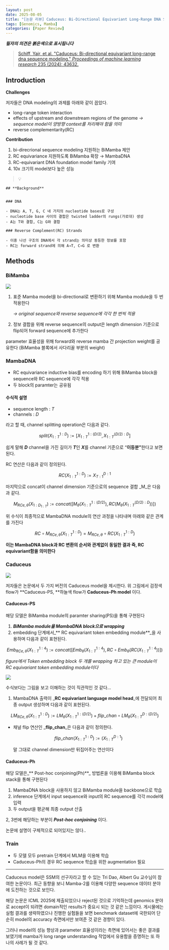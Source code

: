 ```yaml
---
layout: post
date: 2025-08-05
title: "[논문 리뷰] Caduceus: Bi-Directional Equivariant Long-Range DNA Sequence Modeling"
tags: [Genomics, Mamba]
categories: [Paper Review]
---
```


<span class="notion-red">_**필자의 의견은 붉은색으로 표시됩니다**_</span>


> [Schiff, Yair, et al. "Caduceus: Bi-directional equivariant long-range dna sequence modeling." ](https://pmc.ncbi.nlm.nih.gov/articles/PMC12189541/)[_Proceedings of machine learning research_](https://pmc.ncbi.nlm.nih.gov/articles/PMC12189541/)[ 235 (2024): 43632.](https://pmc.ncbi.nlm.nih.gov/articles/PMC12189541/)



## Introduction


**Challenges**


저자들은 DNA modeling의 과제를 아래와 같이 꼽았다.

- long-range token interaction
- effects of upstream and downstream regions of the genome 
_→ sequence model이 양방향 context를 처리해야 함을 의미_
- reverse complementarity(RC)

**Contribution**

1. bi-direcrional sequence modeling 지원하는 BiMamba 제안
1. RC equivariance 지원하도록 BiMamba 확장 → MambaDNA
1. RC-equivariant DNA foundation model family 기여
1. 10x 크기의 model보다 높은 성능

> 💡 


	## **Background**


	### DNA

	- DNA는 A, T, G, C 네 가지의 nucleotide bases로 구성
	- nucleotide base 사이의 결합은 twisted ladder의 rungs(가로대) 생성
	- A는 T와 결합, C는 G와 결합

	### Reverse Complement(RC) Strands

	- 이중 나선 구조의 DNA에서 각 strand는 의미상 동등한 정보를 포함
	- RC는 forward strand에 의해 A→T, C→G 로 변환


## Methods



### BiMamba


![](https://prod-files-secure.s3.us-west-2.amazonaws.com/542b861c-36a8-4051-84e5-8804b6728dba/2c247d59-7815-4980-99f0-8f0d21f445a7/image.png?X-Amz-Algorithm=AWS4-HMAC-SHA256&X-Amz-Content-Sha256=UNSIGNED-PAYLOAD&X-Amz-Credential=ASIAZI2LB466QSUQTZ27%2F20250823%2Fus-west-2%2Fs3%2Faws4_request&X-Amz-Date=20250823T210105Z&X-Amz-Expires=3600&X-Amz-Security-Token=IQoJb3JpZ2luX2VjENr%2F%2F%2F%2F%2F%2F%2F%2F%2F%2FwEaCXVzLXdlc3QtMiJIMEYCIQCaHlKj86zC4Tm9%2BPHW5FMXF7Af2LV1ZAlF6leEQIjyUAIhAMI%2FpN753%2FU70BzMZVPDOkK3jJn%2FO3zaNKuEur1gVxfoKv8DCDMQABoMNjM3NDIzMTgzODA1IgwSrM4QbMyj%2BjfS1aQq3AP9NnvnutV012qhc6AoAE9AXmD5Oc%2BNf8%2FbkqPHjw6SX3bShp7PfYhy9AF%2FQvq7nrIf0L3SJHNYg6U9jS33ghe%2FiJxJXbhZj45ypwVOepU3g1NKaNxBpyD0UeAcNEJY4nSirzzqc%2BasngJvcpavAmLTvDipSzi8DgXIlpckG6zaWGgT4wxvr4dXnTgkTQLdvd1kxdml%2F5cx7cO%2BvhowpECY7z%2BzG0GA7W7HUB1uw2ohdI0QUIgBc%2FSqHuj8EGfdqxdqZma%2BxHjadZ78Z8VExQ7z6ys8QttLN8fTIaJb5WpD%2FcVw8y9RENixJE8IfLAOKbJN18Hvk08ECFyqKMynp1wMAHTwUkx4IFREHHNGQgEVI3pFhI%2BLqXrpkqlPyzHbELo2CILyw7x280uBrJzkSTKsRQNzpXab%2FHfd%2BKG%2BS5X6Ed39JgcGPsXaiYCGK6jdsX8Gg%2BMtq9PK2ZVNFmFtVOza%2F8cBc5muVbZvRK9DJ6ACTHGPHajZ71FwMtGfRTSQKZT5kw%2BL4xWjWVjVXDTn15TwRtopQza%2BYeNz48heFXS2SU6wJH8G6vDTSz5VHoBeqniOfc6IzLgx0HbgKMADmmrwI3IU2lpdqI9%2FUkRE6xJ4JwMMkq8Z%2BVSnHLWdZDDMhqjFBjqkAdYmiTd45emaMlNGFnqK%2Fb9Wh9hwdjq8raUP6Kq3j7hcr5Fa7QlptR8zDeKju%2BCV00U%2FEgV%2FbPmKx0fLzW0KSvs71FitoEGrSP9TT4NdHHXt2yk%2BSv9QEMMdsEinp6StRjqCFNTHL76e4ytfdLKtOWZCkwSK6g97Mzm1yabvEVmZ8UQ8MzSQNkm%2F1EHqaoGJDvk6RXIWgFPbQDXcPQCAhcmDWEPW&X-Amz-Signature=a690d09afc589170d5667fcf8c1803e34af3813c9974b55f3e42b09a69507a1c&X-Amz-SignedHeaders=host&x-amz-checksum-mode=ENABLED&x-id=GetObject)

1. 표준 Mamba model을 bi-directional로 변환하기 위해 Mamba module을 두 번 적용한다

	_→ original sequence와 reverse sequence에 각각 한 번씩 적용_

1. 정보 결합을 위해 reverse sequence의 output은 length dimension 기준으로 flip되어 forward sequence에 추가한다

parameter 효율성을 위해 forward와 reverse mamba 간 projection weight를 공유한다 (BiMamba 블록에서 사다리꼴 부분의 weight)



### MambaDNA

- RC equivariance inductive bias를 encoding 하기 위해 BiMamba block을 sequence와 RC sequence에 각각 적용
- 두 block의 paramter는 공유됨


#### 수식적 설명

- sequence length : _T_
- channels : _D_

라고 할 때,  channel splitting operation은 다음과 같다.


$$
split(X^{1:D}_{1:T}):=[X^{1:(D/2)}_{1:T},X^{(D/2):D}_{1:T}]
$$


<span class="notion-red">쉽게 말해 </span><span class="notion-red">_**D**_</span><span class="notion-red"> channel을 가진 길이가 </span><span class="notion-red">_**T**_</span><span class="notion-red">인 </span><span class="notion-red">_**X**_</span><span class="notion-red">를 channel 기준으로 “</span><span class="notion-red">**이등분”**</span><span class="notion-red">한다고 보면 된다.</span>


RC 연산은 다음과 같이 정의된다.


$$
RC(X^{1:D}_{1:T}):=X^{D:1}_{T:1}
$$


마지막으로 concat이 channel dimension 기준으로의 sequence 결합 _M_은 다음과 같다.


$$
M_{RCe,\theta}(X_{1:D_{1:T}}):=concat([M_{\theta}(X^{1:(D/2)}_{1:T}),RC(M_{\theta}(X^{(D/2):D}_{1:T}))])
$$


위 수식이 최종적으로 MambaDNA module의 연산 과정을 나타내며 아래와 같은 관계를 가진다


$$
RC\circ M_{RCe,\theta}(X^{1:D}_{1:T}) = M_{RCe,\theta} \circ RC(X^{1:D}_{1:T})
$$


**이는 MambaDNA block과 RC 변환의 순서와 관계없이 동일한 결과 즉, RC equivariant함을 의미한다**



### Caduceus


![](https://prod-files-secure.s3.us-west-2.amazonaws.com/542b861c-36a8-4051-84e5-8804b6728dba/f94a60d7-8145-473b-aef9-7c68d3ec604a/image.png?X-Amz-Algorithm=AWS4-HMAC-SHA256&X-Amz-Content-Sha256=UNSIGNED-PAYLOAD&X-Amz-Credential=ASIAZI2LB466QSUQTZ27%2F20250823%2Fus-west-2%2Fs3%2Faws4_request&X-Amz-Date=20250823T210105Z&X-Amz-Expires=3600&X-Amz-Security-Token=IQoJb3JpZ2luX2VjENr%2F%2F%2F%2F%2F%2F%2F%2F%2F%2FwEaCXVzLXdlc3QtMiJIMEYCIQCaHlKj86zC4Tm9%2BPHW5FMXF7Af2LV1ZAlF6leEQIjyUAIhAMI%2FpN753%2FU70BzMZVPDOkK3jJn%2FO3zaNKuEur1gVxfoKv8DCDMQABoMNjM3NDIzMTgzODA1IgwSrM4QbMyj%2BjfS1aQq3AP9NnvnutV012qhc6AoAE9AXmD5Oc%2BNf8%2FbkqPHjw6SX3bShp7PfYhy9AF%2FQvq7nrIf0L3SJHNYg6U9jS33ghe%2FiJxJXbhZj45ypwVOepU3g1NKaNxBpyD0UeAcNEJY4nSirzzqc%2BasngJvcpavAmLTvDipSzi8DgXIlpckG6zaWGgT4wxvr4dXnTgkTQLdvd1kxdml%2F5cx7cO%2BvhowpECY7z%2BzG0GA7W7HUB1uw2ohdI0QUIgBc%2FSqHuj8EGfdqxdqZma%2BxHjadZ78Z8VExQ7z6ys8QttLN8fTIaJb5WpD%2FcVw8y9RENixJE8IfLAOKbJN18Hvk08ECFyqKMynp1wMAHTwUkx4IFREHHNGQgEVI3pFhI%2BLqXrpkqlPyzHbELo2CILyw7x280uBrJzkSTKsRQNzpXab%2FHfd%2BKG%2BS5X6Ed39JgcGPsXaiYCGK6jdsX8Gg%2BMtq9PK2ZVNFmFtVOza%2F8cBc5muVbZvRK9DJ6ACTHGPHajZ71FwMtGfRTSQKZT5kw%2BL4xWjWVjVXDTn15TwRtopQza%2BYeNz48heFXS2SU6wJH8G6vDTSz5VHoBeqniOfc6IzLgx0HbgKMADmmrwI3IU2lpdqI9%2FUkRE6xJ4JwMMkq8Z%2BVSnHLWdZDDMhqjFBjqkAdYmiTd45emaMlNGFnqK%2Fb9Wh9hwdjq8raUP6Kq3j7hcr5Fa7QlptR8zDeKju%2BCV00U%2FEgV%2FbPmKx0fLzW0KSvs71FitoEGrSP9TT4NdHHXt2yk%2BSv9QEMMdsEinp6StRjqCFNTHL76e4ytfdLKtOWZCkwSK6g97Mzm1yabvEVmZ8UQ8MzSQNkm%2F1EHqaoGJDvk6RXIWgFPbQDXcPQCAhcmDWEPW&X-Amz-Signature=7ab95c8e53b4b2b48eb9aeb62e3b1a1dc018dcca8e5dd5bfc87cc22c6efa8954&X-Amz-SignedHeaders=host&x-amz-checksum-mode=ENABLED&x-id=GetObject)


저자들은 논문에서 두 가지 버전의 Caduceus model을 제시한다. 위 그림에서 검정색 flow가 **Caduceus-PS, **하늘색 flow가 **Caduceus-Ph model** 이다.



#### Caduceus-PS


해당 모델은 BiMamba module의 paramter sharing(PS)을 통해 구현된다

1. _**BiMamba module을 MambaDNA block으로 wrapping**_
1. embedding 단계에서_** RC equivariant token embedding module**_을 사용하며 다음과 같이 표현된다.

$$
Emb_{RCe,\theta}(X^{1:4}_{1:T}):=concat([Emb_{\theta}(X^{1:4}_{1:T}),RC \circ Emb_{\theta}(RC(X^{1:4}_{1:T}))])
$$


_figure에서 Token embedding block 두 개를 wrapping 하고 있는 큰 module이 RC equivariant token embedding module이다_


![](https://prod-files-secure.s3.us-west-2.amazonaws.com/542b861c-36a8-4051-84e5-8804b6728dba/b175e4da-71eb-4e91-8c23-a06dabe673c9/image.png?X-Amz-Algorithm=AWS4-HMAC-SHA256&X-Amz-Content-Sha256=UNSIGNED-PAYLOAD&X-Amz-Credential=ASIAZI2LB466QSUQTZ27%2F20250823%2Fus-west-2%2Fs3%2Faws4_request&X-Amz-Date=20250823T210105Z&X-Amz-Expires=3600&X-Amz-Security-Token=IQoJb3JpZ2luX2VjENr%2F%2F%2F%2F%2F%2F%2F%2F%2F%2FwEaCXVzLXdlc3QtMiJIMEYCIQCaHlKj86zC4Tm9%2BPHW5FMXF7Af2LV1ZAlF6leEQIjyUAIhAMI%2FpN753%2FU70BzMZVPDOkK3jJn%2FO3zaNKuEur1gVxfoKv8DCDMQABoMNjM3NDIzMTgzODA1IgwSrM4QbMyj%2BjfS1aQq3AP9NnvnutV012qhc6AoAE9AXmD5Oc%2BNf8%2FbkqPHjw6SX3bShp7PfYhy9AF%2FQvq7nrIf0L3SJHNYg6U9jS33ghe%2FiJxJXbhZj45ypwVOepU3g1NKaNxBpyD0UeAcNEJY4nSirzzqc%2BasngJvcpavAmLTvDipSzi8DgXIlpckG6zaWGgT4wxvr4dXnTgkTQLdvd1kxdml%2F5cx7cO%2BvhowpECY7z%2BzG0GA7W7HUB1uw2ohdI0QUIgBc%2FSqHuj8EGfdqxdqZma%2BxHjadZ78Z8VExQ7z6ys8QttLN8fTIaJb5WpD%2FcVw8y9RENixJE8IfLAOKbJN18Hvk08ECFyqKMynp1wMAHTwUkx4IFREHHNGQgEVI3pFhI%2BLqXrpkqlPyzHbELo2CILyw7x280uBrJzkSTKsRQNzpXab%2FHfd%2BKG%2BS5X6Ed39JgcGPsXaiYCGK6jdsX8Gg%2BMtq9PK2ZVNFmFtVOza%2F8cBc5muVbZvRK9DJ6ACTHGPHajZ71FwMtGfRTSQKZT5kw%2BL4xWjWVjVXDTn15TwRtopQza%2BYeNz48heFXS2SU6wJH8G6vDTSz5VHoBeqniOfc6IzLgx0HbgKMADmmrwI3IU2lpdqI9%2FUkRE6xJ4JwMMkq8Z%2BVSnHLWdZDDMhqjFBjqkAdYmiTd45emaMlNGFnqK%2Fb9Wh9hwdjq8raUP6Kq3j7hcr5Fa7QlptR8zDeKju%2BCV00U%2FEgV%2FbPmKx0fLzW0KSvs71FitoEGrSP9TT4NdHHXt2yk%2BSv9QEMMdsEinp6StRjqCFNTHL76e4ytfdLKtOWZCkwSK6g97Mzm1yabvEVmZ8UQ8MzSQNkm%2F1EHqaoGJDvk6RXIWgFPbQDXcPQCAhcmDWEPW&X-Amz-Signature=7a40a32146dea69475cf774dc0c1bc0c633ecc034e69343f2d877c72687bec7e&X-Amz-SignedHeaders=host&x-amz-checksum-mode=ENABLED&x-id=GetObject)


<span class="notion-red">수식보다는 그림을 보고 이해하는 것이 직관적인 것 같다…</span>

1. MambaDNA 출력이 _**RC equivariant language model head**_에 전달되어 최종 output 생성하며 다음과 같이 표현된다.

$$
LM_{RCe,\theta}(X^{1:D}_{1:T}):= LM_{\theta}(X^{1:(D/2)}_{1:T})+flip\_chan\circ LM_{\theta}(X^{D:(D/2)}_{1:T})
$$

- 채널 flip 연산인 _**flip\_chan**_은 다음과 같이 정의한다.

	$$
	flip\_chan(X^{1:D}_{1:T}):=(X^{D:1}_{1:T})
	$$


	말 그대로 channel dimension만 뒤집어주는 연산이다



#### Caduceus-Ph


해당 모델은_** Post-hoc conjoining(Ph)**_ 방법론을 이용해 BiMamba block stack을 통해 구현된다

1. MambaDNA block을 사용하지 않고 BiMamba module을 backbone으로 학습
1. inference 단계에서 input sequence와 input의 RC sequence를 각각 model에 입력
1. 두 output을 평균해 최종 output 산출

2, 3번에 해당하는 부분이 _**Post-hoc conjoining**_ 이다.


<span class="notion-red">논문에 설명이 구체적으로 되어있지는 않다..</span>



### Train

- 두 모델 모두 pretrain 단계에서 MLM을 이용해 학습
- Caduceus-Ph의 경우 RC sequence 학습을 위한 augmentation 필요

---


<span class="notion-red">Caduceus model은 SSM의 선구자라고 할 수 있는 Tri Dao, Albert Gu 교수님이 참여한 논문이다. 최근 동향을 보니 Mamba-2를 이용해 다양한 sequence 데이터 분야에 도전하는 것으로 보인다.</span>


<span class="notion-red">해당 논문은 ICML 2025에 제출되었으나 reject된 것으로 기억하는데 genomics 분야로 accept이 되려면 domain적인 results가 중요시 되는 것 같은 느낌이다. 게시물에는 실험 결과를 생략하였으나 진행한 실험들을 보면 benchmark dataset에 국한되어 단순히 model의 accuracy 측면에서만 보여준 것 같은 경향이 있다.</span>


<span class="notion-red">그러나 model의 성능 향상과 parameter 효율성이라는 측면에 있어서는 좋은 결과를 보였기에 mamba가 long range understanding 작업에서 유용함을 증명하는 또 하나의 사례가 될 것 같다.</span>

